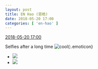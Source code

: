 ```yaml
---
layout: post
title: EN Hao (恩皓)
date: 2018-05-20 17:00
categories: [ 'en-hao' ]
---
```


<div class="weibo-info">
  <a href="https://weibo.com/6346318257/Ghxlyp04x">2018-05-20 17:00</a>
</div>

Selfies after a long time ![cool](https://img.t.sinajs.cn/t4/appstyle/expression/ext/normal/c4/2018new_ku_org.png){:.emoticon}

<!-- more -->

<ul class="weibo-pic-list-1">
  <li class="weibo-pic">
    <a href="//wx3.sinaimg.cn/mw690/006VuvhTgy1frhwu44reyj32c0340e82.jpg"><img src="//wx3.sinaimg.cn/thumb150/006VuvhTgy1frhwu44reyj32c0340e82.jpg"/></a>
  </li>
  <li class="weibo-pic">
    <a href="//wx4.sinaimg.cn/mw690/006VuvhTgy1frhwu6xwjkj32c0340hdu.jpg"><img src="//wx4.sinaimg.cn/thumb150/006VuvhTgy1frhwu6xwjkj32c0340hdu.jpg"/></a>
  </li>
</ul>
